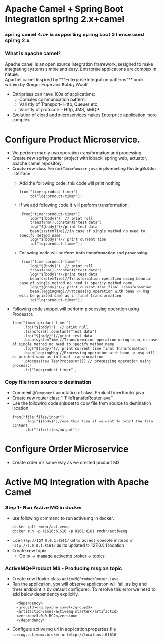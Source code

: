 # Apache Camel + Spring Boot Integration spring 2.x+camel
### spring camel 4.x+ is supporting spring boot 3 hence used spirng 2.x
### What is apache camel?
<p>
  Apache camel is an open source integration framework, sesigned to make integrating systems simple and easy.
  Enterprise applications are complex in nature.<br/>
  Apachel camel Inspired by **"Enterprise Integration patterns"** book written by Gregor Hope and Bobby Woolf
</p>

- Entriprises can have 100s of applications:
  - Complex communication pattern.
  - Varietly of Transport- Http, Queues etc.
  - Varietly of protocols - Http, JMS, AMQP.
- Evolution of cloud and microservices makes Enterprice application more complex.

# Configure Product Microservice.
- We perform mainly two operation transformation and processing
- Create new spring starter project with loback, spring web, actuator, apache camel repository.
- Create new class ```ProductTimerRouter.java``` implementing RoutingBuilder interface
  - Add the following code, this code will print nothing 
    ```
    from("timer:product-timer")
		.to("log:product-timer");
    ```
  - If we add following code it will perform transformation.
    ```
     from("timer:product-timer")
		.log("${body}")  // print null
		.transform().constant("test data")
		.log("${body}")//print test data
		.bean(systemTime)//in case of single method no need to specify method name
		.log("${body}")// print current time
		.to("log:product-timer");
    ```
  - Following code will perform both transformation and processing.
  
    ```
     from("timer:product-timer")
		.log("${body}")  // print null
		.transform().constant("test data")
		.log("${body}")//print test data
		.bean(systemTime)//Transformation operation using bean,in case of single method no need to specify method name
		.log("${body}")// print current time final Transformation
		.bean(loggingMsg)//Processing operation with bean -> msg will be printed same as in final transformation
		.to("log:product-timer");
    ```
 - Following code snippet will perform processing operation using Processor.
   ```
   from("timer:product-timer")
		.log("${body}")  // print null
		.transform().constant("test data")
		.log("${body}")//print test data
		.bean(systemTime)//Transformation operation using bean,in case of single method no need to specify method name
		.log("${body}")// print current time final Transformation
		.bean(loggingMsg)//Processing operation with bean -> msg will be printed same as in final transformation
		.process(new TestProcessor()) // processing operation using processor
		.to("log:product-timer");
   ```
### Copy file from source to destination
- Comment ```@Component``` annotation of class ProductTimerRouter.java
- Create new router class ```FileTransferRouter.java``
- Use the following code snippet to copy file from source to destination location.
  ```
  from("file:files/input")
		.log("${body}")//use this line if we want to print the file content
		.to("file:files/output");
  ```

# Configure Order Microservice
- Create order ms same way as we created product MS

# Active MQ Integration with Apache Camel
### Step 1- Run Active MQ in docker
- use following command to run active mq in docker.
  ```
  docker pull rmohr/activemq
  docker run -p 61616:61616 -p 8161:8161 rmohr/activemq
  ```
- Use ```http://127.0.0.1:8161/``` url to access console instead of ```http://0.0.0.1:8161/``` as its updated to 127.0.0.1 location
- Create new topic
  - Go to  -> manage activemq broker -> topics
 
### ActiveMQ+Product MS - Producing msg on topic
- Create new Router class ```ActiveMQProductRouter.java```
- Run the application, you will observe application will fail, as log and timer endpoint is by default configured. To resolve this error we need to add below dependency explicitly.
  ```
	<dependency>
	<groupId>org.apache.camel</groupId>
	<artifactId>camel-activemq-starter</artifactId>
	<version>3.0.0-RC2</version>
	</dependency>
  ```
- Configure active mq url in application.properties file ```spring.activemq.broker-url=tcp://localhost:61616```
